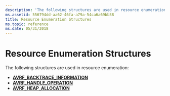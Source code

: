 ```yaml
---
description: 'The following structures are used in resource enumeration:'
ms.assetid: 556794dd-aa62-46fa-a79a-54ca6a69bb38
title: Resource Enumeration Structures
ms.topic: reference
ms.date: 05/31/2018
---
```


# Resource Enumeration Structures

The following structures are used in resource enumeration:

-   [**AVRF\_BACKTRACE\_INFORMATION**](/windows/desktop/api/Avrfsdk/ns-avrfsdk-avrf_backtrace_information)
-   [**AVRF\_HANDLE\_OPERATION**](/windows/desktop/api/Avrfsdk/ns-avrfsdk-avrf_handle_operation)
-   [**AVRF\_HEAP\_ALLOCATION**](/windows/desktop/api/Avrfsdk/ns-avrfsdk-avrf_heap_allocation)

 

 



